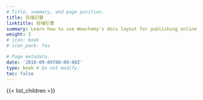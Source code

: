 ```yaml
---
# Title, summary, and page position.
title: 存储引擎
linktitle: 存储引擎 
summary: Learn how to use Wowchemy's docs layout for publishing online courses, software documentation, and tutorials.
weight: 3
# icon: book
# icon_pack: fas

# Page metadata.
date: '2018-09-09T00:00:00Z'
type: book # Do not modify.
toc: false
---
```


{{< list_children >}}

